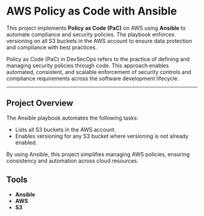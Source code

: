 # AWS Policy as Code with Ansible

This project implements **Policy as Code (PaC)** on AWS using **Ansible** to automate compliance and security policies. The playbook enforces versioning on all S3 buckets in the AWS account to ensure data protection and compliance with best practices.

Policy as Code (PaC) in DevSecOps refers to the practice of defining and managing security policies through code. This approach enables automated, consistent, and scalable enforcement of security controls and compliance requirements across the software development lifecycle.

---

## Project Overview

The Ansible playbook automates the following tasks:
- Lists all S3 buckets in the AWS account.
- Enables versioning for any S3 bucket where versioning is not already enabled.

By using Ansible, this project simplifies managing AWS policies, ensuring consistency and automation across cloud resources.

## Tools

- **Ansible**
- **AWS**
- **S3**

